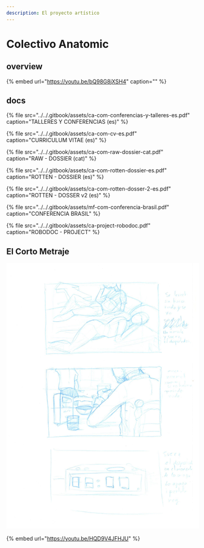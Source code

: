 ```yaml
---
description: El proyecto artístico
---
```


# Colectivo Anatomic

## overview

{% embed url="https://youtu.be/bQ98G8jXSH4" caption="" %}

## docs

{% file src="../../.gitbook/assets/ca-com-conferencias-y-talleres-es.pdf" caption="TALLERES Y CONFERENCIAS \(es\)" %}

{% file src="../../.gitbook/assets/ca-com-cv-es.pdf" caption="CURRICULUM VITAE \(es\)" %}

{% file src="../../.gitbook/assets/ca-com-raw-dossier-cat.pdf" caption="RAW - DOSSIER \(cat\)" %}

{% file src="../../.gitbook/assets/ca-com-rotten-dossier-es.pdf" caption="ROTTEN - DOSSIER \(es\)" %}

{% file src="../../.gitbook/assets/ca-com-rotten-dosser-2-es.pdf" caption="ROTTEN - DOSSER v2 \(es\)" %}

{% file src="../../.gitbook/assets/mf-com-conferencia-brasil.pdf" caption="CONFERENCIA BRASIL" %}

{% file src="../../.gitbook/assets/ca-project-robodoc.pdf" caption="ROBODOC - PROJECT" %}

## El Corto Metraje

![](../../.gitbook/assets/pre-draw-storyboard-angel-kitch-1-.jpg)

{% embed url="https://youtu.be/HQD9V4JFHJU" %}



